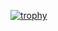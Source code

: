 [![trophy](https://github-profile-trophy.vercel.app/?username=mikestaub)](https://github.com/ryo-ma/github-profile-trophy)
